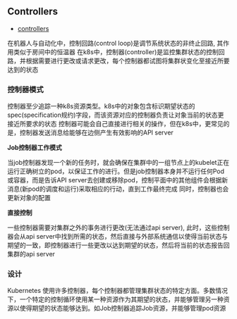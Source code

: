 ## Controllers

- [controllers](https://kubernetes.io/docs/concepts/architecture/controller/)

在机器人与自动化中，控制回路(control loop)是调节系统状态的非终止回路, 其作用类似于房间中的恒温器
在k8s中，控制器(controller)是监控集群状态的控制回路，并根据需要进行更改或请求更改，每个控制器都试图将集群状变化至接近所要达到的状态

### 控制器模式

控制器至少追踪一种k8s资源类型。k8s中的对象包含标识期望状态的spec(specification规约)字段，而该资源对应的控制器负责让对象当前的状态更接近所要求的状态
控制器可能会自己直接进行相关的操作，但在k8s中，更常见的是，控制器发送消息给能够在边侧产生有效影响的API server

**Job控制器工作模式**

当job控制器发现一个新的任务时，就会确保在集群中的一组节点上的kubelet正在运行正确树立的pod，以保证工作的进行。但是job控制器本身并不运行任何Pod或容器，而是告诉API server去创建或移除pod，控制平面中的其他组件会根据新消息(新pod的调度和运行)采取相应的行动，直到工作最终完成
同时，控制器也会更新对象的配置

**直接控制**

一些控制器需要对集群之外的事务进行更改(无法通过api server), 此时，这些控制器会从api server中找到所需的状态，然后直接与外部系统通信以使得当前状态与期望的一致，即控制器进行一些更改以达到期望的状态，然后将当前的状态报告回集群的api server

### 设计

Kubernetes 使用许多控制器，每个控制器都管理集群状态的特定方面。多数情况下，一个特定的控制循环使用某一种资源作为其期望的状态，并能够管理另一种资源以使得期望的状态能够达到。如Job控制器追踪Job资源，并能够管理pod资源